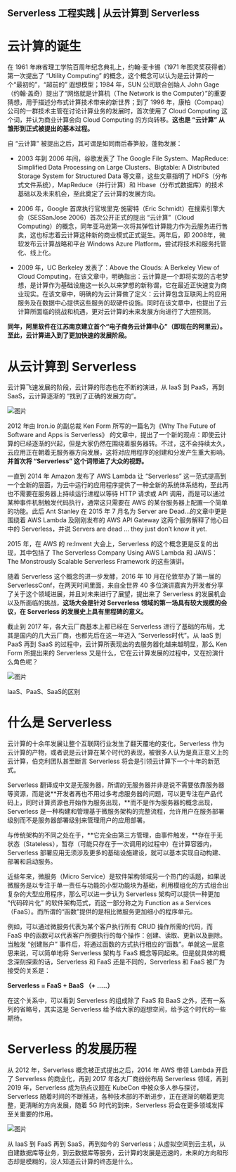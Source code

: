 ## Serverless 工程实践 | 从云计算到 Serverless

# 云计算的诞生

在 1961 年麻省理工学院百周年纪念典礼上，约翰·麦卡锡（1971 年图灵奖获得者）第一次提出了 “Utility Computing”  的概念，这个概念可以认为是云计算的一个“最初的”，“超前的” 遐想模型；1984 年，SUN 公司联合创始人 John  Gage（约翰·盖奇）提出了“网络就是计算机（The Network is the  Computer）”的重要猜想，用于描述分布式计算技术带来的新世界；到了 1996  年，康柏（Compaq）公司的一群技术主管在讨论计算业务的发展时，首次使用了 Cloud Computing 这个词，并认为商业计算会向  Cloud Computing 的方向转移。**这也是 “云计算” 从雏形到正式被提出的基本过程。**

自 “云计算” 被提出之后，其可谓是如同雨后春笋般，蓬勃发展：

-  2003 年到 2006 年间，谷歌发表了 The Google File System、MapReduce: Simplified Data Processing on Large Clusters、Bigtable: A Distributed Storage System for Structured Data 等文章，这些文章指明了 HDFS（分布式文件系统），MapReduce（并行计算）和  Hbase（分布式数据库）的技术基础以及未来机会，至此奠定了云计算的发展方向。

- 2006 年，Google 首席执行官埃里克·施密特（Eric Schmidt）在搜索引擎大会（SESSanJose 2006）首次公开正式的提出  “云计算”（Cloud  Computing）的概念，同年亚马逊第一次将其弹性计算能力作为云服务进行售卖，这也标志着云计算这种新的商业模式正式诞生。两年后，即  2008年，微软发布云计算战略和平台 Windows Azure Platform，尝试将技术和服务托管化、线上化。

- 2009 年，UC Berkeley 发表了：Above the Clouds: A Berkeley View of Cloud  Computing，在该文章中，明确指出：云计算是一个即将实现的古老梦想，是计算作为基础设施这一长久以来梦想的新称谓，它在最近正快速变为商业现实。在该文章中，明确的为云计算做了定义：云计算包含互联网上的应用服务及在数据中心提供这些服务的软硬件设施。同时在该文章中，也提出了云计算所面临的挑战和机遇，更对云计算的未来发展方向进行了大胆预测。

**同年，阿里软件在江苏南京建立首个“电子商务云计算中心”（即现在的阿里云）。至此，云计算进入到了更加快速的发展阶段。**

# 从云计算到 Serverless

云计算飞速发展的阶段，云计算的形态也在不断的演进，从 IaaS 到 PaaS，再到 SaaS，云计算逐渐的 “找到了正确的发展方向”。



![图片](https://mmbiz.qpic.cn/sz_mmbiz_png/hIibsapxkj1uvCkteiagYWWibGYlSGicibrFRjUHHKdRCHrPTMtvpia19WKZjkA5icoibulr0TZm014dvEJH4QGEbIsrNg/640?wx_fmt=png&tp=webp&wxfrom=5&wx_lazy=1&wx_co=1)



2012 年由 Iron.io 的副总裁 Ken Form 所写的一篇名为《Why The Future of Software and Apps is Serverless》 的文章中，提出了一个新的观点：即使云计算的已经逐渐的兴起，但是大家仍然在围绕着服务器转。不过，这不会持续太久，  云应用正在朝着无服务器方向发展，这将对应用程序的创建和分发产生重大影响。**并首次将 “Serverless” 这个词带进了大众的视野。**

一直到 2014 年 Amazon 发布了 AWS Lambda 让 “Serverless”  这一范式提高到一个全新的层面，为云中运行的应用程序提供了一种全新的系统体系结构，至此再也不需要在服务器上持续运行进程以等待 HTTP 请求或  API 调用，而是可以通过某种事件机制触发代码执行，通常这只需要在 AWS 的某台服务器上配置一个简单的功能。此后 Ant Stanley 在  2015 年 7 月名为 Server are Dead…的文章中更是围绕着 AWS Lambda 及刚刚发布的 AWS API Gateway 这两个服务解释了他心目中的 Serverless，并说 Servers are dead … they just don’t know it  yet.

2015 年，在 AWS 的 re:Invent 大会上，Serverless 的这个概念更是反复的出现，其中包括了 The Serverless  Company Using AWS Lambda 和 JAWS：The Monstrously Scalable Serverless  Framework 的这些演讲。

随着 Serverless 这个概念的进一步发酵，2016 年 10 月在伦敦举办了第一届的  ServerlessConf，在两天时间里面，来自全世界 40 多位演讲嘉宾为开发者分享了关于这个领域进展，并且对未来进行了展望，提出来了  Serverless 的发展机会以及所面临的挑战，**这场大会是针对 Serverless 领域的第一场具有较大规模的会议，在 Serverless 的发展史上具有里程碑的意义。**

截止到 2017 年，各大云厂商基本上都已经在 Serverless 进行了基础的布局，尤其是国内的几大云厂商，也都先后在这一年迈入  “Serverless时代”。从 IaaS 到 PaaS 再到 SaaS 的过程中，云计算所表现出的去服务器化越来越明显，那么 Ken Form 所提出来的 Serverless 又是什么，它在云计算发展的过程中，又在扮演什么角色呢？



![图片](https://mmbiz.qpic.cn/sz_mmbiz_png/hIibsapxkj1uvCkteiagYWWibGYlSGicibrFR3ia8Cy7TQpPPqAnGOuveicwkjHmPbQD4YKlHq2siaG77nrTBsfCHz3g6Q/640?wx_fmt=png&tp=webp&wxfrom=5&wx_lazy=1&wx_co=1)



IaaS、PaaS、SaaS的区别

# 什么是 Serverless

云计算的十余年发展让整个互联网行业发生了翻天覆地的变化，Serverless 作为云计算的产物，或者说是云计算在某个时代的表现，被很多人认为是真正意义上的云计算，伯克利团队甚至断言 Serverless 将会是引领云计算下一个十年的新范式。

Serverless 翻译成中文是无服务器，所谓的无服务器并非是说不需要依靠服务器等资源，而是说**开发者再也不用过多考虑服务器的问题，可以更专注在产品代码上，同时计算资源也开始作为服务出现，**而不是作为服务器的概念出现，Serverless 是一种构建和管理基于微服务架构的完整流程，允许用户在服务部署级别而不是服务器部署级别来管理用户的应用部署。

与传统架构的不同之处在于，**它完全由第三方管理，由事件触发，**存在于无状态（Stateless），暂存（可能只存在于一次调用的过程中）在计算容器内，Serverless 部署应用无须涉及更多的基础设施建设，就可以基本实现自动构建、部署和启动服务。

近些年来，微服务（Micro  Service）是软件架构领域另一个热门的话题，如果说微服务是以专注于单一责任与功能的小型功能块为基础，利用模组化的方式组合出复杂的大型应用程序，那么可以进一步认为 Serverless 架构可以提供一种更加 “代码碎片化” 的软件架构范式，而这一部分称之为 Function as a  Services（FaaS）。而所谓的“函数”提供的是相比微服务更加细小的程序单元。

例如，可以通过微服务代表为某个客户执行所有 CRUD 操作所需的代码，而 FaaS 中的函数可以代表客户所要执行的每个操作：创建、读取、更新以及删除。当触发 “创建账户”  事件后，将通过函数的方式执行相应的“函数”。单就这一层意思来说，可以简单地将 Serverless 架构与 FaaS  概念等同起来。但是就具体的概念深刻探索的话，Serverless 和 FaaS 还是不同的，Serverless 和 FaaS  被广为接受的关系是：

**Serverless = FaaS + BaaS （+ .....）**

在这个关系中，可以看到 Serverless 的组成除了 FaaS 和 BaaS 之外，还有一系列的省略号，其实这是 Serverless 给予给大家的遐想空间，给予这个时代的一些期待。

# Serverless 的发展历程

从 2012 年，Serverless 概念被正式提出之后，2014 年 AWS 带领 Lambda 开启了 Serverless 的商业化，再到 2017 年各大厂商纷纷布局 Serverless 领域，再到 2019 年，Serverless 成为热点议题在 KubeCon  中被众多人参与探讨，Serverless 随着时间的不断推进，各种技术部的不断进步，正在逐渐的朝着更完整，更清晰的方向发展，随着 5G  时代的到来，Serverless 将会在更多领域发挥至关重要的作用。



![图片](https://mmbiz.qpic.cn/sz_mmbiz_png/hIibsapxkj1uvCkteiagYWWibGYlSGicibrFR6VE5WhAEiaBmUgAbQqkicqqwQBQJpfk9SYfibvvytA2v2RL4rYcMGvq7w/640?wx_fmt=png&tp=webp&wxfrom=5&wx_lazy=1&wx_co=1)



从 IaaS 到 FaaS 再到 SaaS，再到如今的 Serverless；从虚拟空间到云主机，从自建数据库等业务，到云数据库等服务，云计算的发展是迅速的，未来的方向和形态却是模糊的，没人知道云计算的终态是什么。